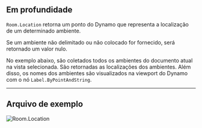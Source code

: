 ## Em profundidade
`Room.Location` retorna um ponto do Dynamo que representa a localização de um determinado ambiente.

Se um ambiente não delimitado ou não colocado for fornecido, será retornado um valor nulo.

No exemplo abaixo, são coletados todos os ambientes do documento atual na vista selecionada. São retornadas as localizações dos ambientes. Além disso, os nomes dos ambientes são visualizados na viewport do Dynamo com o nó `Label.ByPointAndString`.

___
## Arquivo de exemplo

![Room.Location](./Revit.Elements.Room.Location_img.jpg)
